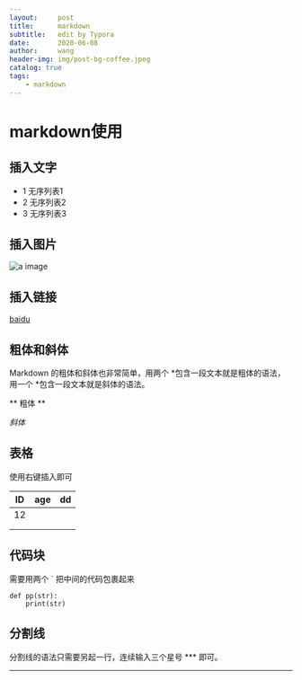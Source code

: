 ```yaml
---
layout:     post
title:      markdown
subtitle:   edit by Typora
date:       2020-06-08
author:     wang
header-img: img/post-bg-coffee.jpeg
catalog: true
tags: 
    - markdown
---
```


# markdown使用

## 插入文字

* 1 无序列表1
* 2 无序列表2
* 3 无序列表3

## 插入图片

![a image](E:\git\gitblog\wangty537.github.io\img\avatar_g.jpg)

## 插入链接

[baidu](http://baidu.com)

## 粗体和斜体

Markdown 的粗体和斜体也非常简单，用两个 *包含一段文本就是粗体的语法，用一个 *包含一段文本就是斜体的语法。

** 粗体 **

*斜体*

 ## 表格

使用右键插入即可

| ID   | age  | dd   |
| ---- | ---- | ---- |
| 12   |      |      |
|      |      |      |
|      |      |      |

## 代码块

需要用两个 ` 把中间的代码包裹起来

```
def pp(str):
	print(str)
```

## 分割线

分割线的语法只需要另起一行，连续输入三个星号 *** 即可。

***



